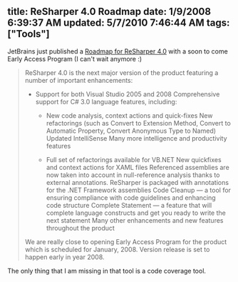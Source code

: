 title: ReSharper 4.0 Roadmap
date: 1/9/2008 6:39:37 AM
updated: 5/7/2010 7:46:44 AM
tags: ["Tools"]
---
JetBrains just published a [Roadmap for ReSharper 4.0](http://www.jetbrains.net/confluence/display/ReSharper/ReSharper+4.0+Roadmap) with a soon to come Early Access Program (I can't wait anymore :)

> ReSharper 4.0 is the next major version of the product featuring a number of important enhancements:
> 
> *   Support for both Visual Studio 2005 and 2008  Comprehensive support for C# 3.0 language features, including:
> 
>     *   New code analysis, context actions and quick-fixes  New refactorings (such as Convert to Extension Method, Convert to Automatic Property, Convert Anonymous Type to Named)  Updated IntelliSense  Many more intelligence and productivity features
> 
>     *   Full set of refactorings available for VB.NET  New quickfixes and context actions for XAML files  Referenced assemblies are now taken into account in null-reference analysis thanks to external annotations. ReSharper is packaged with annotations for the .NET Framework assemblies  Code Cleanup — a tool for ensuring compliance with code guidelines and enhancing code structure  Complete Statement — a feature that will complete language constructs and get you ready to write the next statement  Many other enhancements and new features throughout the product
> 
> We are really close to opening Early Access Program for the product which is scheduled for January, 2008. Version release is set to happen early in year 2008.

The only thing that I am missing in that tool is a code coverage tool.
